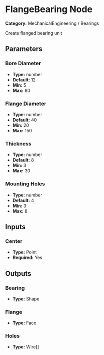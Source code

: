 
# FlangeBearing Node

**Category:** MechanicalEngineering / Bearings

Create flanged bearing unit

## Parameters


### Bore Diameter
- **Type:** number
- **Default:** 12
- **Min:** 5
- **Max:** 80



### Flange Diameter
- **Type:** number
- **Default:** 40
- **Min:** 20
- **Max:** 150



### Thickness
- **Type:** number
- **Default:** 8
- **Min:** 3
- **Max:** 30



### Mounting Holes
- **Type:** number
- **Default:** 4
- **Min:** 3
- **Max:** 8



## Inputs


### Center
- **Type:** Point
- **Required:** Yes



## Outputs


### Bearing
- **Type:** Shape



### Flange
- **Type:** Face



### Holes
- **Type:** Wire[]




